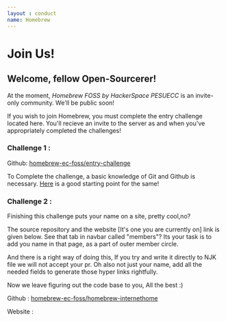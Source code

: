 ```yaml
---
layout : conduct
name: Homebrew
---
```


# Join Us! 

## Welcome, fellow Open-Sourcerer!

At the moment, *Homebrew FOSS by HackerSpace PESUECC* is an invite-only community. We'll be public soon!

If you wish to join Homebrew, you must complete the entry challenge located here. You'll recieve an invite to the server as and when you've appropriately completed the challenges!

### Challenge 1 : 

Github: [homebrew-ec-foss/entry-challenge](https://github.com/homebrew-ec-foss/entry-challenge)

To Complete the challenge, a basic knowledge of Git and Github is necessary. [Here](https://www.rowjee.com/blog/git_up_and_running) is a good starting point for the same!

###  Challenge 2 : 

Finishing this challenge puts your name on a site, pretty cool,no?

The source repository and the website [It's one you are currently on] link is given below. See that tab in navbar called "members"? Its your task is to add you name in that page, as a part of outer member circle. 

And there is a right way of doing this, If you try and write it directly to NJK file we will not accept your pr.
Oh also not just your name, add all the needed fields to generate those hyper links rightfully.

Now we leave figuring out the code base to you, All the best :)

Github : [homebrew-ec-foss/homebrew-internethome](https://github.com/homebrew-ec-foss/homebrew-internethome)

Website : 
